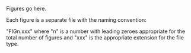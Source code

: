 Figures go here.

Each figure is a separate file with the naming convention:

"FIGn.xxx" where "n" is a number with leading zeroes appropriate for the total number of figures and "xxx" is the appropriate extension for the file type.